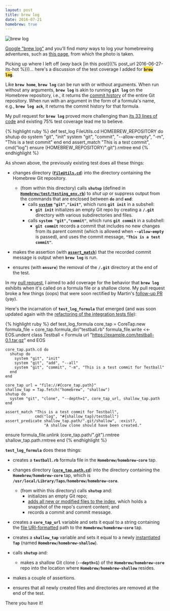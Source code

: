 ```yaml
---
layout: post
title: brew log
date: 2016-07-21
homebrew: true
---
```


![brew log]({{site.github.url}}/images/2016-07/brew-journal-05.jpg)

<span class="caption"><a href="https://www.google.com/#q=brew+log">Google "brew log"</a> and you'll find <i>many</i> ways to log your homebrewing adventures, such as <a href="http://www.direktconcept.com/2014/06/11/log-every-brew-note-can-think-brew-journal/">this page</a>, from which the photo is taken.</span>

Picking up where I left off (*way* back [in this post]({% post_url 2016-06-27-its-hot %}))... here's a discussion of the test coverage I added for <span style="background-color:#ffdb4d"><strong><code>brew log</code></strong></span>.

Like **`brew home`**, **`brew log`** can be run with or without arguments. When run without any arguments, **`brew log`** is akin to running **`git log`** on the Homebrew repository, i.e., it returns the [commit history](https://git-scm.com/book/en/v2/Git-Basics-Viewing-the-Commit-History) of the entire Git repository. When run with an argument in the form of a formula's name, e.g., **`brew log ack`**, it returns the commit history for that formula.

My pull request for **`brew log`** proved more challenging than [its 33 lines of code](https://github.com/Homebrew/brew/blob/master/Library/Homebrew/cmd/log.rb) and existing 75% test coverage lead me to believe.

{% highlight ruby %}
def test_log
  FileUtils.cd HOMEBREW_REPOSITORY do
    shutup do
      system "git", "init"
      system "git", "commit", "--allow-empty", "-m", "This is a test commit"
    end
  end
  assert_match "This is a test commit", cmd("log")
ensure
  (HOMEBREW_REPOSITORY/".git").rmtree
end
{% endhighlight %}

As shown above, the previously existing test does all these things:


- changes directory ([**`FileUtils.cd`**](http://ruby-doc.org/stdlib-1.8.7/libdoc/fileutils/rdoc/FileUtils.html#method-c-cd)) into the directory containing the Homebrew Git repository.
  - (from within this directory) calls **`shutup`** (defined in [**`Homebrew/test/testing_env.rb`**](https://github.com/Homebrew/brew/blob/master/Library/Homebrew/test/testing_env.rb)) to *shut up* or suppress output from the commands that are enclosed between **`do`** and **`end`**:
	  - calls [**`system`**](http://ruby-doc.org/core-1.8.7/Kernel.html#method-i-system) **`"git","init"`**, which runs **`git init`** in a subshell:
        - **`git init`** initializes an empty Git repo by creating a **`/.git`** directory with various subdirectories and files.
	  - calls **`system "git","commit"`**, which runs **`git commit`** in a subshell:
        - **`git commit`** records a commit that includes no new changes from its parent commit (which is allowed when **`--allow-empty`** is passed), and uses the commit message, **`"This is a test commit"`**.

- makes the assertion (with [**`assert_match`**](http://ruby-doc.org/stdlib-2.0.0/libdoc/minitest/rdoc/MiniTest/Assertions.html#method-i-assert_match)) that the recorded commit message is output when **`brew log`** is run.

- ensures (with **`ensure`**) the removal of the **`/.git`** directory at the end of the test.


In my [pull request](https://github.com/Homebrew/brew/pull/333), I aimed to add coverage for the behavior that **`brew log`** exhibits when it's called on a formula file or a shallow clone. My pull request broke a few things (oops) that were soon rectified by Martin's [follow-up PR](https://github.com/Homebrew/brew/pull/350) (yay).

Here's the incarnation of **`test_log_formula`** that emerged (and was soon updated again with the [refactoring of the integration tests file](https://github.com/Homebrew/brew/pull/370)):

{% highlight ruby %}
  def test_log_formula
    core_tap = CoreTap.new
    formula_file = core_tap.formula_dir/"testball.rb"
    formula_file.write <<-EOS.undent
      class Testball < Formula
        url "https://example.com/testball-0.1.tar.gz"
      end
    EOS

    core_tap.path.cd do
      shutup do
        system "git", "init"
        system "git", "add", "--all"
        system "git", "commit", "-m", "This is a test commit for Testball"
      end
    end

    core_tap_url = "file://#{core_tap.path}"
    shallow_tap = Tap.fetch("homebrew", "shallow")
    shutup do
      system "git", "clone", "--depth=1", core_tap_url, shallow_tap.path
    end

    assert_match "This is a test commit for Testball",
                 cmd("log", "#{shallow_tap}/testball")
    assert_predicate shallow_tap.path/".git/shallow", :exist?,
                     "A shallow clone should have been created."
  ensure
    formula_file.unlink
    (core_tap.path/".git").rmtree
    shallow_tap.path.rmtree
  end
 {% endhighlight %}


**`test_log_formula`** does these things:

- creates a **`testball.rb`** formula file in the **`Homebrew/homebrew-core`** tap.

- changes directory ([**`core_tap.path.cd`**](https://github.com/Homebrew/brew/blob/master/Library/Homebrew/extend/pathname.rb)) into the directory containing the **`Homebrew/homebrew-core`** tap, which is **`/usr/local/Library/Taps/homebrew/homebrew-core`**.
  - (from within this directory) calls **`shutup`** and:
    - initializes an empty Git repo;
    - [adds all new or modified files to the index](https://git-scm.com/docs/git-add), which holds a snapshot of the repo's current content; and
    - records a commit and commit message.

- creates a **`core_tap_url`** variable and sets it equal to a string containing the [file URI-formatted](https://en.wikipedia.org/wiki/File_URI_scheme) path to the **`Homebrew/homebrew-core`** tap.


- creates a **`shallow_tap`** variable and sets it equal to a newly [instantiated](https://en.wikipedia.org/wiki/Instance_(computer_science)) **`Tap`** (named **`Homebrew/homebrew-shallow`**).

- calls **`shutup`** and:
  - makes a shallow Git clone (**`--depth=1`**) of the **`Homebrew/homebrew-core`** repo into the location where **`Homebrew/homebrew-shallow`** resides.

- makes a couple of assertions.

- ensures that all newly created files and directories are removed at the end of the test.

There you have it!
